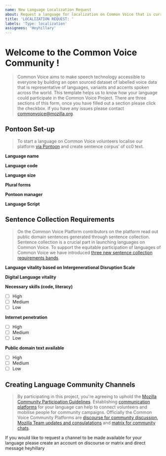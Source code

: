 ```yaml
---
name: New Language Localization Request
about: Request a language for localization on Common Voice that is currently not available on Pontoon
title: 'LOCALIZATION REQUEST: '
labels: 'Type: localization'
assignees: 'Heyhillary'
---
```


# Welcome to the Common Voice Community !

> Common Voice aims to make speech technology accessible to everyone by building an open sourced dataset of labelled voice data that is representative of languages, variants and accents spoken across the world. This template helps us to know how your language could participate in the Common Voice Project. There are three sections of this form, once you have filled out a section please click the checkbox. If you have any issues please contact <commonvoice@mozilla.org>.

## Pontoon Set-up

> To start a language on Common Voice volunteers localise our platform [via Pontoon](https://pontoon.mozilla.org/projects/common-voice/) and create sentence corpus’ of cc0 text. </p>

**Language name**

<!--- What language would you like to add?-->

**Language code**

<!--- Please provide the ISO-639-1 code-->

**Language size**

<!--- Number of active speakers of this language in the world-->

**Plural forms**

<!--- How would you translate the following in this language?

0 rocks
1 rock
2 rocks
3 rocks
4 rocks
5 rocks
10 rocks
20 rocks
100 rocks
1000 rocks
I see 0 rocks on the ground
I see 1 rock on the ground
I see 10 rocks on the ground
I see rocks on the ground
-->

**Pontoon manager**

<!--- Please link to the Pontoon account of the person who should be listed as the community manager of this language. -->

**Language Script**

<!--- What is the name of the language scripts used to write your language ? e.g latin, Devanagari -->


## Sentence Collection Requirements

> On the Common Voice Platform contributors on the platform read out public domain sentences generated through sentence collection. Sentence collection is a crucial part in launching languages on Common Voice. To support the equitable participation of languages of Common Voice we have introduced [three new sentence collection requirements bands](https://discourse.mozilla.org/t/share-your-views-nuancing-sentence-collection-requirements-new-sentence-collection-bands/93134).

**Language vitality based on Intergenerational Disruption Scale**

<!--- What number out of 0-10 would you classify your language based on [Intergenerational Disruption Scale](https://en.wikipedia.org/wiki/Expanded_Graded_Intergenerational_Disruption_Scale) ?-->


**Digital Language vitality**

<!--- Considering the population of speakers, how would you describe the following areas ?-->

**Necessary skills (code, literacy)**
 
- [ ] High
- [ ] Medium
- [ ] Low
 
**Internet penetration**
 
- [ ] High
- [ ] Medium
- [ ] Low
 
**Public domain text available**
 
- [ ] High
- [ ] Medium
- [ ] Low

## Creating Language Community Channels

> By participating in this project, you're agreeing to uphold the [Mozilla Community Participation Guidelines](https://www.mozilla.org/about/governance/policies/participation/). Establishing [communication platforms](https://github.com/common-voice/common-voice/blob/main/docs/COMMUNITIES.md) for your language can help to connect volunteers and mobilise people for community campaigns. Officially the Common Voice Community Platforms are [discourse for community discussion, Mozilla Team updates and consulatations](https://discourse.mozilla.org/t/about-common-voice-readme-first/17218) and [matrix for community chats](https://app.element.io/#/room/#common-voice:mozilla.org).

If you would like to request a channel to be made available for your language please create an account on discourse or matrix and direct message heyhillary



